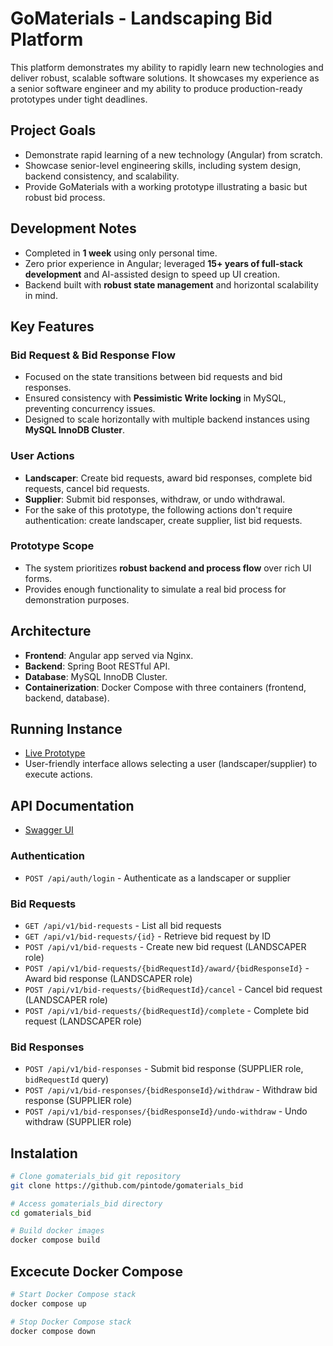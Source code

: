 # GoMaterials - Landscaping Bid Platform

This platform demonstrates my ability to rapidly learn new technologies and deliver robust, scalable software solutions. It showcases my experience as a senior software engineer and my ability to produce production-ready prototypes under tight deadlines.

## Project Goals

* Demonstrate rapid learning of a new technology (Angular) from scratch.
* Showcase senior-level engineering skills, including system design, backend consistency, and scalability.
* Provide GoMaterials with a working prototype illustrating a basic but robust bid process.

## Development Notes

* Completed in **1 week** using only personal time.
* Zero prior experience in Angular; leveraged **15+ years of full-stack development** and AI-assisted design to speed up UI creation.
* Backend built with **robust state management** and horizontal scalability in mind.

## Key Features

### Bid Request & Bid Response Flow

* Focused on the state transitions between bid requests and bid responses.
* Ensured consistency with **Pessimistic Write locking** in MySQL, preventing concurrency issues.
* Designed to scale horizontally with multiple backend instances using **MySQL InnoDB Cluster**.

### User Actions

* **Landscaper**: Create bid requests, award bid responses, complete bid requests, cancel bid requests.
* **Supplier**: Submit bid responses, withdraw, or undo withdrawal.
* For the sake of this prototype, the following actions don't require authentication: create landscaper, create supplier, list bid requests.

### Prototype Scope

* The system prioritizes **robust backend and process flow** over rich UI forms.
* Provides enough functionality to simulate a real bid process for demonstration purposes.

## Architecture

* **Frontend**: Angular app served via Nginx.
* **Backend**: Spring Boot RESTful API.
* **Database**: MySQL InnoDB Cluster.
* **Containerization**: Docker Compose with three containers (frontend, backend, database).

## Running Instance

* [Live Prototype](https://gomaterials.danton.pro/)
* User-friendly interface allows selecting a user (landscaper/supplier) to execute actions.

## API Documentation

* [Swagger UI](https://gomaterials.danton.pro/swagger-ui/index.html)

### Authentication

* `POST /api/auth/login` - Authenticate as a landscaper or supplier

### Bid Requests

* `GET /api/v1/bid-requests` - List all bid requests
* `GET /api/v1/bid-requests/{id}` - Retrieve bid request by ID
* `POST /api/v1/bid-requests` - Create new bid request (LANDSCAPER role)
* `POST /api/v1/bid-requests/{bidRequestId}/award/{bidResponseId}` - Award bid response (LANDSCAPER role)
* `POST /api/v1/bid-requests/{bidRequestId}/cancel` - Cancel bid request (LANDSCAPER role)
* `POST /api/v1/bid-requests/{bidRequestId}/complete` - Complete bid request (LANDSCAPER role)

### Bid Responses

* `POST /api/v1/bid-responses` - Submit bid response (SUPPLIER role, `bidRequestId` query)
* `POST /api/v1/bid-responses/{bidResponseId}/withdraw` - Withdraw bid response (SUPPLIER role)
* `POST /api/v1/bid-responses/{bidResponseId}/undo-withdraw` - Undo withdraw (SUPPLIER role)

## Instalation

```sh
# Clone gomaterials_bid git repository
git clone https://github.com/pintode/gomaterials_bid

# Access gomaterials_bid directory
cd gomaterials_bid

# Build docker images
docker compose build
```

## Excecute Docker Compose

```sh
# Start Docker Compose stack
docker compose up

# Stop Docker Compose stack
docker compose down
```

